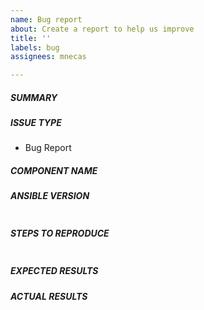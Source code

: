 ```yaml
---
name: Bug report
about: Create a report to help us improve
title: ''
labels: bug
assignees: mnecas

---
```


##### SUMMARY
<!--- Explain the problem briefly below -->

##### ISSUE TYPE
- Bug Report

##### COMPONENT NAME
<!--- Write the short name of the module -->

##### ANSIBLE VERSION
<!--- Paste verbatim output from "ansible --version" between quotes -->
```paste below

```

##### STEPS TO REPRODUCE
<!--- Describe exactly how to reproduce the problem, using a minimal test-case -->

<!--- Paste example playbooks or commands between quotes below -->
```yaml

```

##### EXPECTED RESULTS
<!--- Describe what you expected to happen when running the steps above -->


##### ACTUAL RESULTS
<!--- Describe what actually happened. If possible run with extra verbosity (-vvv) -->

```paste below

```
